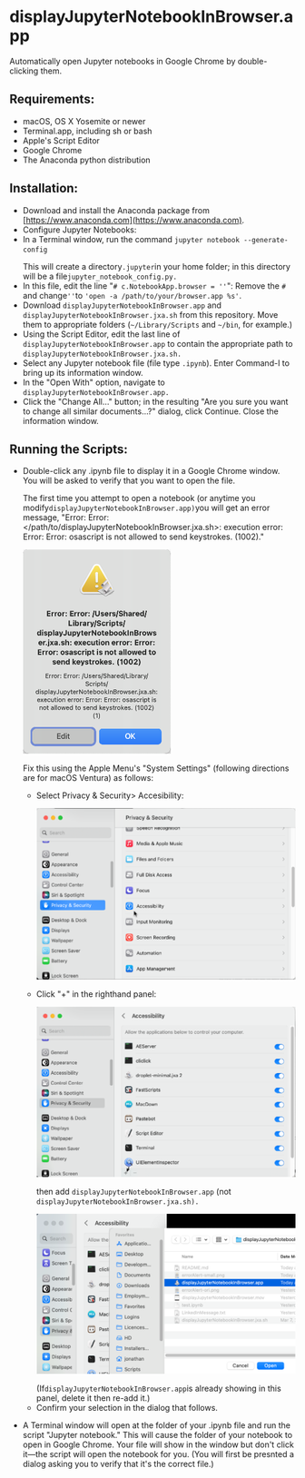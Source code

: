 # displayJupyterNotebookInBrowser.app
Automatically open Jupyter notebooks in Google Chrome by double-clicking them.
## Requirements:
- macOS, OS X Yosemite or newer
- Terminal.app, including sh or bash
- Apple's Script Editor
- Google Chrome
- The Anaconda python distribution

## Installation:
- Download and install the Anaconda package from [https://www.anaconda.com](https://www.anaconda.com).
- Configure Jupyter Notebooks:
 - In a Terminal window, run the command
 `jupyter notebook --generate-config`<p></p>
 This will create a directory`.jupyter`in your home folder; in this directory will be a file`jupyter_notebook_config.py.`
 - In this file, edit the line "`# c.NotebookApp.browser = ''`": Remove the `#` and change`''`to `'open -a /path/to/your/browser.app %s'`.
- Download `displayJupyterNotebookInBrowser.app` and `displayJupyterNotebookInBrowser.jxa.sh` from this repository. Move them to appropriate folders (`~/Library/Scripts` and `~/bin`, for example.)
- Using the Script Editor, edit the last line of `displayJupyterNotebookInBrowser.app` to contain the appropriate path to `displayJupyterNotebookInBrowser.jxa.sh.`
- Select any Jupyter notebook file (file type `.ipynb`). Enter Command-I to bring up its information window.
- In the "Open With" option, navigate to `displayJupyterNotebookInBrowser.app.`
- Click the "Change All…" button; in the resulting "Are you sure you want to change all similar documents...?" dialog, click Continue. Close the information window.

## Running the Scripts:
- Double-click any .ipynb file to display it in a Google Chrome window. You will be asked to verify that you want to open the file.<p></p>
The first time you attempt to open a notebook (or anytime you modify`displayJupyterNotebookInBrowser.app)`you will get an error message, "Error: Error: </path/to/displayJupyterNotebookInBrowser.jxa.sh>: execution error: Error: Error: osascript is not allowed to send keystrokes. (1002)."<p></p>![Error message](img/errorAlert-small.png)<p></p>
Fix this using the Apple Menu's "System Settings" (following directions are for macOS Ventura) as follows:
  - Select Privacy & Security> Accesibility:<p></p>![Image 1](img/1.png)<p></p>
  - Click "+" in the righthand panel:<p></p>![Image 2](img/2.png)<p></p>
	then add `displayJupyterNotebookInBrowser.app` (not `displayJupyterNotebookInBrowser.jxa.sh).`<p></p>![Image 3](img/3.png)<p></p>
	(If`displayJupyterNotebookInBrowser.app`is already showing in this panel, delete it then re-add it.)
  - Confirm your selection in the dialog that follows.

 - A Terminal window will open at the folder of your .ipynb file and run the script "Jupyter notebook." This will cause the folder of your notebook to open in Google Chrome. Your file will show in the window but don't click it—the script will open the notebook for you. (You will first be presnted a dialog asking you to verify that it's the correct file.)